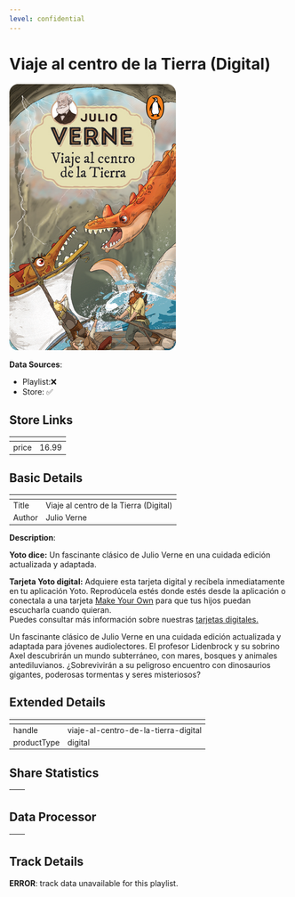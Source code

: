 ```yaml
---
level: confidential
---
```

# Viaje al centro de la Tierra (Digital)

![card_[b3v4h].png](../../img/cards/card_[b3v4h].png)

**Data Sources**: 

- Playlist:❌
- Store: ✅


## Store Links

| <!-- --> | <!-- --> |
| - | - |
| price | 16.99 |


## Basic Details

| <!-- --> | <!-- --> |
| - | - |
| Title | Viaje al centro de la Tierra (Digital) |
| Author | Julio Verne |

**Description**:

**Yoto dice:** Un fascinante clásico de Julio Verne en una cuidada edición actualizada y adaptada.

**Tarjeta Yoto digital:** Adquiere esta tarjeta digital y recíbela inmediatamente en tu aplicación Yoto. Reprodúcela estés donde estés desde la aplicación o conectala a una tarjeta [Make Your Own](https://ca.yotoplay.com/pages/myo) para que tus hijos puedan escucharla cuando quieran.  
Puedes consultar más información sobre nuestras [tarjetas digitales.](https://ca.yotoplay.com/blogs/yoto-journal/what-are-digital-yoto-cards)

Un fascinante clásico de Julio Verne en una cuidada edición actualizada y adaptada para jóvenes audiolectores. El profesor Lidenbrock y su sobrino Axel descubrirán un mundo subterráneo, con mares, bosques y animales antediluvianos. ¿Sobrevivirán a su peligroso encuentro con dinosaurios gigantes, poderosas tormentas y seres misteriosos?


## Extended Details

| <!-- --> | <!-- --> |
| - | - |
| handle | viaje-al-centro-de-la-tierra-digital |
| productType | digital |


## Share Statistics

| <!-- --> | <!-- --> |
| - | - |


## Data Processor

| <!-- --> | <!-- --> |
| - | - |


## Track Details

**ERROR**: track data unavailable for this playlist.
